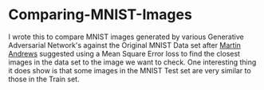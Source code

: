 # Comparing-MNIST-Images

I wrote this to compare MNIST images generated by various Generative Adversarial Network's against the Original MNIST Data set after [Martin Andrews](https://github.com/mdda) suggested using a Mean Square Error loss to find the closest images in the data set to the image we want to check. One interesting thing it does show is that some images in the MNIST Test set are very similar to those in the Train set.
